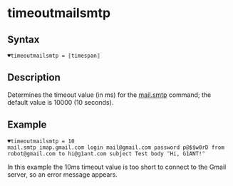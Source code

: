 # timeoutmailsmtp

## Syntax

```G1ANT
♥timeoutmailsmtp = ⟦timespan⟧
```

## Description

Determines the timeout value (in ms) for the [mail.smtp](../Commands/MailSmtpCommand.md) command; the default value is 10000 (10 seconds).

## Example

```G1ANT
♥timeoutmailsmtp = 10
mail.smtp imap.gmail.com login mail@gmail.com password p@$$w0rD from robot@gmail.com to hi@g1ant.com subject Test body ‴Hi, G1ANT!‴
```

In this example the 10ms timeout value is too short to connect to the Gmail server, so an error message appears.

